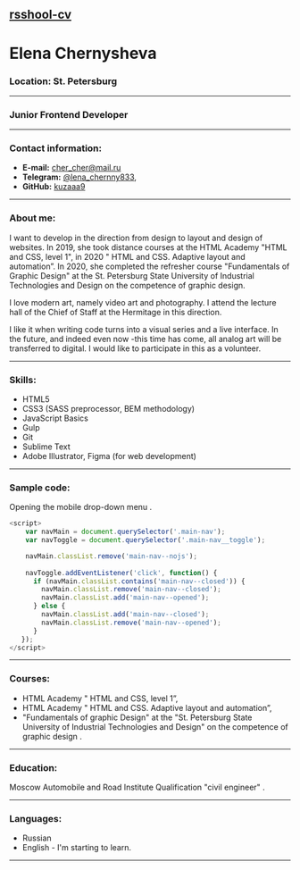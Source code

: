 ## [rsshool-cv](https://app.rs.school/)

# Elena Chernysheva
### Location:  St. Petersburg

***
### Junior Frontend Developer
***

### Contact information:
*  **E-mail:** [cher_cher@mail.ru](http:/#)  
*  **Telegram:** [@lena_chernny833](http:/#),  
*  **GitHub:** [kuzaaa9](http:/#)

***

### About me:

I want to develop in the direction from design to layout and design of websites.
In 2019, she took distance courses at the HTML Academy "HTML and CSS, level 1", in 2020 " HTML and CSS. Adaptive layout and automation”.
In 2020, she completed the refresher course "Fundamentals of Graphic Design" at the St. Petersburg State University of Industrial Technologies and Design on the competence of graphic design.

I love modern art, namely video art and photography. I attend the lecture hall of the Chief of Staff at the Hermitage in this direction.

I like it when writing code turns into a visual series and a live interface.
In the future, and indeed even now -this time has come, all analog art will be transferred to digital. I would like to participate in this
as a volunteer.

***

### Skills:

*  HTML5  
*  CSS3 (SASS preprocessor, BEM methodology)  
*  JavaScript Basics  
*  Gulp  
*  Git  
*  Sublime Text
*  Adobe Illustrator, Figma (for web development)

***

### Sample code:

Opening the mobile drop-down menu .
```js
<script>
    var navMain = document.querySelector('.main-nav');  
    var navToggle = document.querySelector('.main-nav__toggle');  

    navMain.classList.remove('main-nav--nojs');  
    
    navToggle.addEventListener('click', function() {  
      if (navMain.classList.contains('main-nav--closed')) {  
        navMain.classList.remove('main-nav--closed');  
        navMain.classList.add('main-nav--opened');  
      } else {
        navMain.classList.add('main-nav--closed');  
        navMain.classList.remove('main-nav--opened');  
      }  
   });  
</script>
```  

***

### Courses:

*  HTML Academy " HTML and CSS, level 1”,
*  HTML Academy " HTML and CSS. Adaptive layout and automation”,
* "Fundamentals of graphic Design" at the "St. Petersburg State University of Industrial Technologies and Design" on the competence of graphic design .

***

### Education:

Moscow Automobile and Road Institute
Qualification "civil engineer" .

***

### Languages:

*  Russian 
*  English - I'm starting to learn.

***
